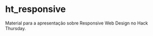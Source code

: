 ht_responsive
=============

Material para a apresentação sobre Responsive Web Design no Hack Thursday.
